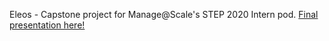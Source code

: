 Eleos - Capstone project for Manage@Scale's STEP 2020 Intern pod. 
[Final presentation here!](https://docs.google.com/presentation/d/1YBKrL4l7WXfvLyj5yBq_Cx5Hi8Gay0DTLh7Y9SmjV_I/edit?usp=sharing)
